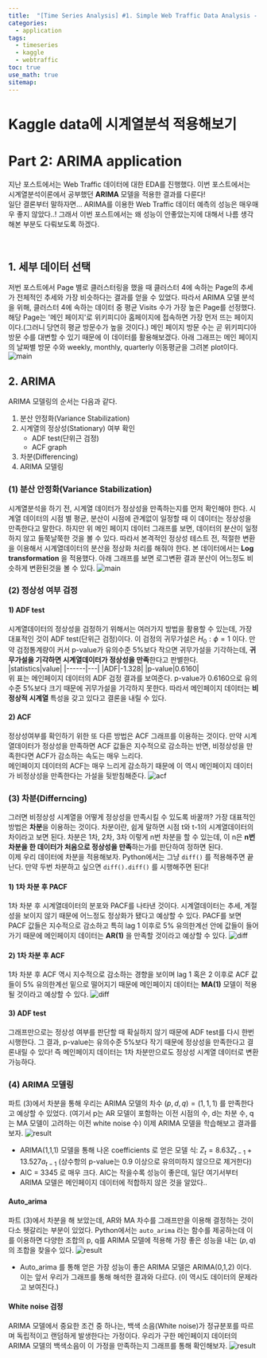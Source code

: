 ```yaml
---
title:  "[Time Series Analysis] #1. Simple Web Traffic Data Analysis - Part 2"
categories:
  - application
tags:
  - timeseries
  - kaggle
  - webtraffic
toc: true
use_math: true
sitemap: 
---
```

# Kaggle data에 시계열분석 적용해보기
# Part 2: ARIMA application

지난 포스트에서는 Web Traffic 데이터에 대한 EDA를 진행했다. 이번 포스트에서는 시계열분석이론에서 공부했던 **ARIMA** 모델을 적용한 결과를 다룬다!<br>
일단 결론부터 말하자면... ARIMA를 이용한 Web Traffic 데이터 예측의 성능은 매우매우 좋지 않았다..! 그래서 이번 포스트에서는 왜 성능이 안좋았는지에 대해서 나름 생각해본 부분도
다뤄보도록 하겠다.

<br>

## 1. 세부 데이터 선택
저번 포스트에서 Page 별로 클러스터링을 했을 때 클러스터 4에 속하는 Page의 추세가 전체적인 추세와 가장 비슷하다는 결과를 얻을 수 있었다. 따라서 ARIMA 모델 분석을 위해, 클러스터 4에
속하는 데이터 중 평균 Visits 수가 가장 높은 Page를 선정했다. 해당 Page는 '메인 페이지'로 위키피디아 홈페이지에 접속하면 가장 먼저 뜨는 페이지이다.(그러니 당연히 평균 방문수가 높을 것이다.)
메인 페이지 방문 수는 곧 위키피디아 방문 수를 대변할 수 있기 때문에 이 데이터를 활용해보겠다. 아래 그래프는 메인 페이지의 날짜별 방문 수와 weekly, monthly, quarterly 이동평균을 그려본 plot이다.
![main](/assets/ma.png)

## 2. ARIMA
ARIMA 모델링의 순서는 다음과 같다. 
 1. 분산 안정화(Variance Stabilization)
 2. 시계열의 정상성(Stationary) 여부 확인
    - ADF test(단위근 검정)
    - ACF graph
 3. 차분(Differencing) 
 4. ARIMA 모델링
 
### (1) 분산 안정화(Variance Stabilization)
시계열분석을 하기 전, 시계열 데이터가 정상성을 만족하는지를 먼저 확인해야 한다. 시계열 데이터의 시점 별 평균, 분산이 시점에 관계없이 일정할 때 이 데이터는 정상성을 만족한다고 말한다. 하지만 위 메인 페이지 데이터 그래프를 보면, 데이터의 분산이 일정하지 않고 들쭉날쭉한 것을 볼 수 있다. 따라서 본격적인 정상성 테스트 전, 적절한 변환을 이용해서 시계열데이터의 분산을 정상화 처리를 해줘야 한다. 본 데이터에서는 **Log transformation** 을 적용했다. 아래 그래프를 보면 로그변환 결과 분산이 어느정도 비슷하게 변환된것을 볼 수 있다.
![main](/assets/vs.png)
<br>
### (2) 정상성 여부 검정
#### 1) ADF test
시계열데이터의 정상성을 검정하기 위해서는 여러가지 방법을 활용할 수 있는데, 가장 대표적인 것이 ADF test(단위근 검정)이다. 이 검정의 귀무가설은 $H_{0}: \phi = 1$ 이다. 만약
검정통계량이 커서 p-value가 유의수준 5%보다 작으면 귀무가설을 기각하는데, **귀무가설을 기각하면 시계열데이터가 정상성을 만족**한다고 판별한다. <br>
|statistics|value|
|------|---|
|ADF|-1.328|
|p-value|0.6160|
<br>
위 표는 메인페이지 데이터의 ADF 검정 결과를 보여준다. p-value가 0.6160으로 유의수준 5%보다 크기 때문에 귀무가설을 기각하지 못한다. 따라서 메인페이지 데이터는 **비정상적 시계열** 특성을 갖고 있다고 결론을 내릴 수 있다.

#### 2) ACF
정상성여부를 확인하기 위한 또 다른 방법은 ACF 그래프를 이용하는 것이다. 만약 시계열데이터가 정상성을 만족하면 ACF 값들은 지수적으로 감소하는 반면, 비정상성을 만족한다면 ACF가 감소하는 속도는 매우 느리다.<br>
메인페이지 데이터의 ACF는 매우 느리게 감소하기 때문에 이 역시 메인페이지 데이터가 비정상성을 만족한다는 가설을 뒷받침해준다.
![acf](/assets/acf_org.png)

### (3) 차분(Differncing)
그러면 비정상성 시계열을 어떻게 정상성을 만족시킬 수 있도록 바꿀까? 가장 대표적인 방법은 **차분**을 이용하는 것이다. 차분이란, 쉽게 말하면 시점 t와 t-1의 시계열데이터의 차이라고 보면 된다. 차분은 1차, 2차, 3차 이렇게 n번 차분을 할 수 있는데, 이 n은 **n번 차분을 한 데이터가 처음으로 정상성을 만족**하는가를 판단하여 정하면 된다.
<br>
이제 우리 데이터에 차분을 적용해보자. Python에서는 그냥 `diff()` 를 적용해주면 끝난다. 만약 두번 차분하고 싶으면 `diff().diff()` 를 시행해주면 된다!
#### 1) 1차 차분 후 PACF
1차 차분 후 시계열데이터의 분포와 PACF를 나타낸 것이다. 시계열데이터는 추세, 계절성을 보이지 않기 때문에 어느정도 정상화가 됐다고 예상할 수 있다. PACF를 보면 PACF 값들은 지수적으로 감소하고 특히 lag 1 이후로 5% 유의한계선 안에 값들이 들어가기 때문에 메인페이지 데이터는 **AR(1)** 을 만족할 것이라고 예상할 수 있다. 
![diff](/assets/diff_acf.png)

#### 2) 1차 차분 후 ACF
1차 차분 후 ACF 역시 지수적으로 감소하는 경향을 보이며 lag 1 혹은 2 이후로 ACF 값들이 5% 유의한계선 밑으로 떨어지기 때문에 메인페이지 데이터는 **MA(1)** 모델이 적용될 것이라고
예상할 수 있다.
![diff](/assets/diff_pacf.png)

#### 3) ADF test 
그래프만으로는 정상성 여부를 판단할 때 확실하지 않기 때문에 ADF test를 다시 한번 시행한다. 그 결과, p-value는 유의수준 5%보다 작기 때문에 정상성을 만족한다고 결론내릴 수 있다!
즉 메인페이지 데이터는 1차 차분만으로도 정상성 시계열 데이터로 변환 가능하다.

### (4) ARIMA 모델링
파트 (3)에서 차분을 통해 우리는 ARIMA 모델의 차수 $(p,d,q) = (1,1,1)$ 를 만족한다고 예상할 수 있었다. (여기서 p는 AR 모델이 포함하는 이전 시점의 수, d는 차분 수, q는 MA 모델이 고려하는 이전 white noise 수)  이제 ARIMA 모델을 학습해보고 결과를 보자.
![result](/assets/arima.PNG) 
<br>
 + ARIMA(1,1,1) 모델을 통해 나온 coefficients 로 얻은 모델 식: $Z_{t} = 8.63Z_{t-1} + 13.527a_{t-1}$  (상수항의 p-value는 0.9 이상으로 유의미하지 않으므로 제거한다)
 + AIC = 3345 로 매우 크다. AIC는 작을수록 성능이 좋은데, 일단 여기서부터 ARIMA 모델은 메인페이지 데이터에 적합하지 않은 것을 알았다..

#### Auto_arima
파트 (3)에서 차분을 해 보았는데, AR와 MA 차수를 그래프만을 이용해 결정하는 것이 다소 헷갈리는 부분이 있었다. Python에서는 `auto_arima` 라는 함수를 제공하는데 이를 이용하면 다양한 조합의 p, q를 ARIMA 모델에 적용해 가장 좋은 성능을 내는 $(p,q)$의 조합을 찾을수 있다.
![result](/assets/auto_arima.PNG) 
 + Auto_arima 를 통해 얻은 가장 성능이 좋은 ARIMA 모델은 ARIMA(0,1,2) 이다. 이는 앞서 우리가 그래프를 통해 해석한 결과와 다르다. (이 역시도 데이터의 문제라고 보여진다.)

#### White noise 검정
ARIMA 모델에서 중요한 조건 중 하나는, 백색 소음(White noise)가 정규분포를 따르며 독립적이고 랜덤하게 발생한다는 가정이다. 우리가 구한 메인페이지 데이터의 ARIMA 모델의 백색소음이
이 가정을 만족하는지 그래프를 통해 확인해보자.
![result](/assets/whitenoise.png)
